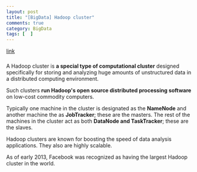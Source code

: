 ```yaml
---
layout: post
title: "[BigData] Hadoop cluster"
comments: true
category: BigData
tags: [  ]
---
```


[link](http://searchbusinessanalytics.techtarget.com/definition/Hadoop-cluster)

### 

A Hadoop cluster is __a special type of computational cluster__ designed specifically for storing and analyzing huge amounts of unstructured data in a distributed computing environment. 

Such clusters __run Hadoop's open source distributed processing software__ on low-cost commodity computers. 

Typically one machine in the cluster is designated as the __NameNode__ and another machine the as __JobTracker__; these are the masters. The rest of the machines in the cluster act as both __DataNode and TaskTracker__; these are the slaves.

Hadoop clusters are known for boosting the speed of data analysis applications. They also are highly scalable.

As of early 2013, Facebook was recognized as having the largest Hadoop cluster in the world. 
